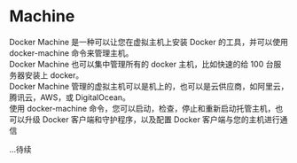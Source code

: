# Machine
Docker Machine 是一种可以让您在虚拟主机上安装 Docker 的工具，并可以使用 docker-machine 命令来管理主机。  
Docker Machine 也可以集中管理所有的 docker 主机，比如快速的给 100 台服务器安装上 docker。  
Docker Machine 管理的虚拟主机可以是机上的，也可以是云供应商，如阿里云，腾讯云，AWS，或 DigitalOcean。  
使用 docker-machine 命令，您可以启动，检查，停止和重新启动托管主机，也可以升级 Docker 客户端和守护程序，以及配置 Docker 客户端与您的主机进行通信  

...待续